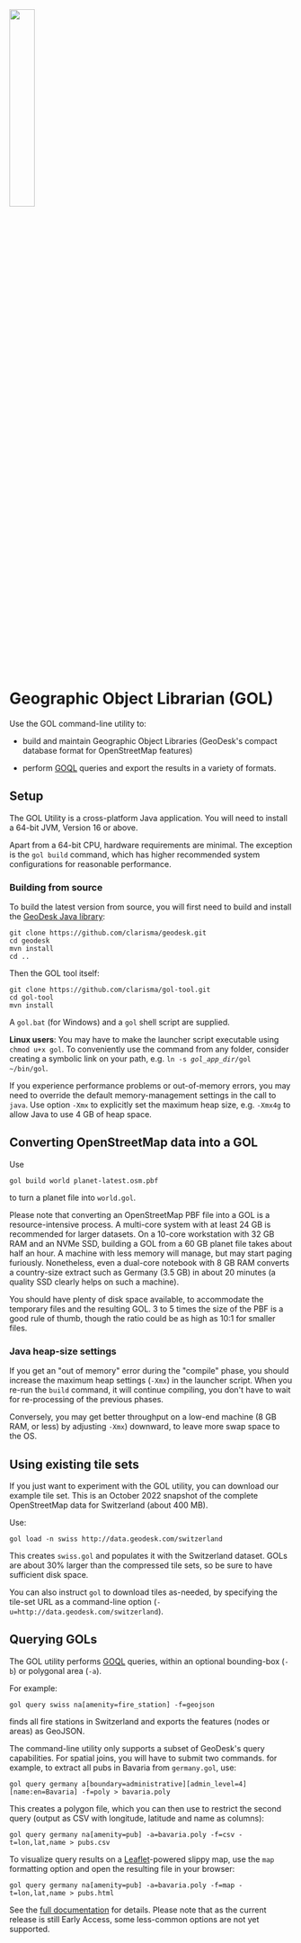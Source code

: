 <img src="https://docs.geodesk.com/img/logo2.png" width="30%">

# Geographic Object Librarian (GOL)

Use the GOL command-line utility to:

- build and maintain Geographic Object Libraries (GeoDesk's compact database format for OpenStreetMap features)
 
- perform [GOQL](http://docs.geodesk.com/goql) queries and export the results in a variety of formats.

## Setup

The GOL Utility is a cross-platform Java application. You will need to install a 64-bit JVM, Version 16 or above.

Apart from a 64-bit CPU, hardware requirements are minimal. The exception is the `gol build` command, which has higher recommended system configurations for reasonable performance.

### Building from source

To build the latest version from source, you will first need to build and install the [GeoDesk Java library](http://www.github.com/clarisma/geodesk):

```
git clone https://github.com/clarisma/geodesk.git
cd geodesk
mvn install
cd ..
```

Then the GOL tool itself:

```
git clone https://github.com/clarisma/gol-tool.git
cd gol-tool
mvn install
```

A `gol.bat` (for Windows) and a `gol` shell script are supplied.

**Linux users**: You may have to make the launcher script executable using `chmod u+x gol`. To conveniently use the command from any folder, consider creating a symbolic link on your path, e.g. <code>ln -s <i>gol_app_dir</i>/gol ~/bin/gol</code>.

If you experience performance problems or out-of-memory errors, you may need to override the default memory-management settings in the call to `java`. Use option `-Xmx` to explicitly set the maximum heap size, e.g. `-Xmx4g` to allow Java to use 4 GB of heap space. 

## Converting OpenStreetMap data into a GOL

Use

```
gol build world planet-latest.osm.pbf  
```

to turn a planet file into `world.gol`.

Please note that converting an OpenStreetMap PBF file into a GOL is a resource-intensive process. A multi-core system with at least 24 GB is recommended for larger datasets. On a 10-core workstation with 32 GB RAM and an NVMe SSD, building a GOL from a 60 GB planet file takes about half an hour. A machine with less memory will manage, but may start paging furiously. Nonetheless, even a dual-core notebook with 8 GB RAM converts a country-size extract such as Germany (3.5 GB) in about 20 minutes (a quality SSD clearly helps on such a machine).

You should have plenty of disk space available, to accommodate the temporary files and the resulting GOL. 3 to 5 times the size of the PBF is a good rule of thumb, though the ratio could be as high as 10:1 for smaller files.

### Java heap-size settings

If you get an "out of memory" error during the "compile" phase, you should increase the maximum heap settings (`-Xmx`) in the launcher script. When you re-run the `build` command, it will continue compiling, you don't have to wait for re-processing of the previous phases.

Conversely, you may get better throughput on a low-end machine (8 GB RAM, or less) by adjusting `-Xmx`) downward, to leave more swap space to the OS. 

## Using existing tile sets

If you just want to experiment with the GOL utility, you can download our example tile set. This is an October 2022 snapshot of the complete OpenStreetMap data for Switzerland (about 400 MB).

Use:

```
gol load -n swiss http://data.geodesk.com/switzerland
```

This creates `swiss.gol` and populates it with the Switzerland dataset. GOLs are about 30% larger than the compressed tile sets, so be sure to have sufficient disk space.

You can also instruct `gol` to download tiles as-needed, by specifying the tile-set URL as a command-line option (`-u=http://data.geodesk.com/switzerland`).

## Querying GOLs

The GOL utility performs [GOQL](http://docs.geodesk.com/goql) queries, within an optional bounding-box (`-b`) or polygonal area (`-a`).

For example:

```
gol query swiss na[amenity=fire_station] -f=geojson
```

finds all fire stations in Switzerland and exports the features (nodes or areas) as GeoJSON.

The command-line utility only supports a subset of GeoDesk's query capabilities. For spatial joins, you will have to submit two commands. for example, to extract all pubs in Bavaria from `germany.gol`, use:

```
gol query germany a[boundary=administrative][admin_level=4][name:en=Bavaria] -f=poly > bavaria.poly
```

This creates a polygon file, which you can then use to restrict the second query (output as CSV with longitude, latitude and name as columns):

```
gol query germany na[amenity=pub] -a=bavaria.poly -f=csv -t=lon,lat,name > pubs.csv
```

To visualize query results on a [Leaflet](http://www.leafletjs.com)-powered slippy map, use the `map` formatting option and open the resulting file in your browser:

```
gol query germany na[amenity=pub] -a=bavaria.poly -f=map -t=lon,lat,name > pubs.html
```


See the [full documentation](http://docs.geodesk.com/gol/query) for details. Please note that as the current release is still Early Access, some less-common options are not yet supported.

